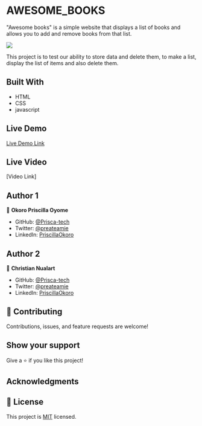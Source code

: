 # AWESOME_BOOKS
"Awesome books" is a simple website that displays a list of books and allows you to add and remove books from that list.

![](https://img.shields.io/badge/Microverse-blueviolet)

This project is to test our ability to store data and delete them, to make a list, display the list of items and also delete them.

## Built With

- HTML
- CSS
- javascript


## Live Demo
[Live Demo Link]()

## Live Video
[Video Link]


## Author 1
👤 **Okoro Priscilla Oyome**

- GitHub: [@Prisca-tech](https://github.com/Prisca-tech)
- Twitter: [@preateamie](https://twitter.com/preateamie)
- LinkedIn: [PriscillaOkoro](https://www.linkedin.com/in/okoro-priscilla-oyome/)

## Author 2
👤 **Christian Nualart**

- GitHub: [@Prisca-tech](https://github.com/cnualartc)
- Twitter: [@preateamie](https://twitter.com/nualart)
- LinkedIn: [PriscillaOkoro](www.linkedin.com/in/cnualart)


## 🤝 Contributing

Contributions, issues, and feature requests are welcome!

## Show your support

Give a ⭐️ if you like this project!

## Acknowledgments
## 📝 License

This project is [MIT](./MIT.md) licensed.